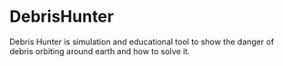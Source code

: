 # DebrisHunter

Debris Hunter is simulation and educational tool to show the danger of debris orbiting around earth and how to solve it.
